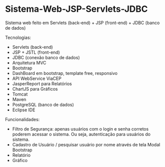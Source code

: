 # Sistema-Web-JSP-Servlets-JDBC
Sistema web feito em Servlets (back-end) + JSP (front-end) + JDBC (banco de dados)

Tecnologias:

* Servlets (back-end)
* JSP + JSTL (front-end)
* JDBC (conexão banco de dados)
* Arquitetura MVC
* Bootstrap
* DashBoard em bootstrap, template free, responsivo
* API WebService ViaCEP
* JasperReport para Relatórios
* ChartJS para Gráficos
* Tomcat
* Maven
* PostgreSQL (banco de dados)
* Eclipse IDE

Funcionalidades:

* Filtro de Segurança: apenas usuários com o login e senha corretos poderem acessar o sistema. Ou seja, autenticação para usuários do sistema.
* Cadastro de Usuário / pesquisar usuário por nome através de tela Modal Bootstrap
* Relatório
* Gráfico
